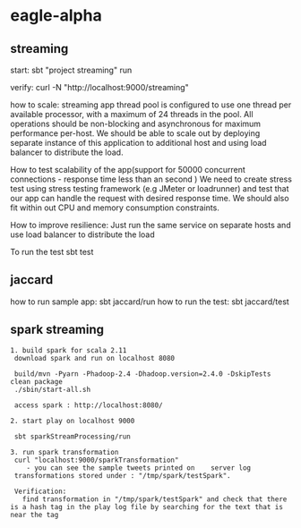 # eagle-alpha



## streaming
  start:
    sbt "project streaming" run
    
  verify:
    curl -N "http://localhost:9000/streaming"
    
  how to scale:
    streaming app thread pool is configured to use one thread per available processor,
     with a maximum of 24 threads in the pool. All operations should be non-blocking and asynchronous 
     for maximum performance per-host. We should be able to scale out  by deploying separate instance of
     this application to additional host and using load balancer to distribute the load.
     
  How to test scalability of the app(support for 50000 concurrent connections - response time less than an second )
     We need to create stress test using stress testing framework (e.g JMeter or loadrunner) and test that our app 
     can handle the request with desired response time. We should also fit within out CPU 
     and memory consumption constraints.
     
  How to improve resilience:
    Just run the same service on separate hosts and use load balancer to distribute the load
     
  To run the test
    sbt test
    
## jaccard

   how to run sample app:
     sbt jaccard/run
   how to run the test:
      sbt jaccard/test
      
      
## spark streaming
    1. build spark for scala 2.11
     download spark and run on localhost 8080
     
     build/mvn -Pyarn -Phadoop-2.4 -Dhadoop.version=2.4.0 -DskipTests clean package
     ./sbin/start-all.sh
     
     access spark : http://localhost:8080/
     
    2. start play on localhost 9000
    
     sbt sparkStreamProcessing/run
     
    3. run spark transformation
     curl "localhost:9000/sparkTransformation" 
        - you can see the sample tweets printed on    server log
     transformations stored under : "/tmp/spark/testSpark".
     
     Verification:
       find transformation in "/tmp/spark/testSpark" and check that there is a hash tag in the play log file by searching for the text that is  near the tag
        
       
     
             